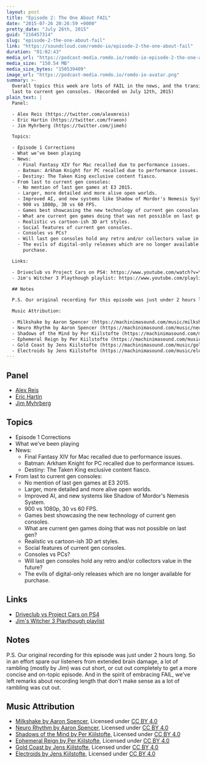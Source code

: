 ```yaml
---
layout: post
title: "Episode 2: The One About FAIL"
date: "2015-07-26 20:26:59 +0000"
pretty_date: "July 26th, 2015"
guid: "216457314"
slug: "episode-2-the-one-about-fail"
link: "https://soundcloud.com/romdo-io/episode-2-the-one-about-fail"
duration: "01:02:43"
media_url: "https://podcast-media.romdo.io/romdo-io-episode-2-the-one-about-fail.mp3"
media_size: "150.54 MB"
media_size_bytes: "150539409"
image_url: "https://podcast-media.romdo.io/romdo-io-avatar.png"
summary: >-
  Overall topics this week are lots of FAIL in the news, and the transition from
  last to current gen consoles. (Recorded on July 12th, 2015)
plain_text: |
  Panel:

  - Alex Reis (https://twitter.com/alexmreis)
  - Eric Hartin (https://twitter.com/fraeon)
  - Jim Myhrberg (https://twitter.com/jimeh)

  Topics:

  - Episode 1 Corrections
  - What we’ve been playing
  - News:
    - Final Fantasy XIV for Mac recalled due to performance issues.
    - Batman: Arkham Knight for PC recalled due to performance issues.
    - Destiny: The Taken King exclusive content fiasco.
  - From last to current gen consoles:
    - No mention of last gen games at E3 2015.
    - Larger, more detailed and more alive open worlds.
    - Improved AI, and new systems like Shadow of Mordor's Nemesis System.
    - 900 vs 1080p, 30 vs 60 FPS.
    - Games best showcasing the new technology of current gen consoles.
    - What are current gen games doing that was not possible on last gen?
    - Realistic vs cartoon-ish 3D art styles.
    - Social features of current gen consoles.
    - Consoles vs PCs?
    - Will last gen consoles hold any retro and/or collectors value in the future?
    - The evils of digital-only releases which are no longer available for
      purchase.

  Links:

  - Driveclub vs Project Cars on PS4: https://www.youtube.com/watch?v=YZggnfolreA&t=2m33s
  - Jim's Witcher 3 Playthough playlist: https://www.youtube.com/playlist?list=PLzK3IINzkz2Zu6Zx20OwHjETc2uCamy2n

  ## Notes

  P.S. Our original recording for this episode was just under 2 hours long. So in an effort spare our listeners from extended brain damage, a lot of rambling (mostly by Jim) was cut short, or cut out completely to get a more concise and on-topic episode. And in the spirit of embracing FAIL, we've left remarks about recording length that don't make sense as a lot of rambling was cut out.

  Music Attribution:

  - Milkshake by Aaron Spencer (https://machinimasound.com/music/milkshake/), Licensed under CC BY 4.0 (https://creativecommons.org/licenses/by/4.0/)
  - Neuro Rhythm by Aaron Spencer (https://machinimasound.com/music/neuro-rhythm/), Licensed under CC BY 4.0 (https://creativecommons.org/licenses/by/4.0/)
  - Shadows of the Mind by Per Kiilstofte (https://machinimasound.com/music/shadows-of-the-mind/), Licensed under CC BY 4.0 (https://creativecommons.org/licenses/by/4.0/)
  - Ephemeral Reign by Per Kiilstofte (https://machinimasound.com/music/ephemeral-reign/), Licensed under CC BY 4.0 (https://creativecommons.org/licenses/by/4.0/)
  - Gold Coast by Jens Kiilstofte (https://machinimasound.com/music/gold-coast/), Licensed under CC BY 4.0 (https://creativecommons.org/licenses/by/4.0/)
  - Electroids by Jens Kiilstofte (https://machinimasound.com/music/electroids/), Licensed under CC BY 4.0 (https://creativecommons.org/licenses/by/4.0/)
---
```


## Panel

- [Alex Reis](https://twitter.com/alexmreis)
- [Eric Hartin](https://twitter.com/fraeon)
- [Jim Myhrberg](https://twitter.com/jimeh)

## Topics

- Episode 1 Corrections
- What we’ve been playing
- News:
  - Final Fantasy XIV for Mac recalled due to performance issues.
  - Batman: Arkham Knight for PC recalled due to performance issues.
  - Destiny: The Taken King exclusive content fiasco.
- From last to current gen consoles:
  - No mention of last gen games at E3 2015.
  - Larger, more detailed and more alive open worlds.
  - Improved AI, and new systems like Shadow of Mordor's Nemesis System.
  - 900 vs 1080p, 30 vs 60 FPS.
  - Games best showcasing the new technology of current gen consoles.
  - What are current gen games doing that was not possible on last gen?
  - Realistic vs cartoon-ish 3D art styles.
  - Social features of current gen consoles.
  - Consoles vs PCs?
  - Will last gen consoles hold any retro and/or collectors value in the future?
  - The evils of digital-only releases which are no longer available for
    purchase.

## Links

- [Driveclub vs Project Cars on PS4](https://www.youtube.com/watch?v=YZggnfolreA&t=2m33s)
- [Jim's Witcher 3 Playthough playlist](https://www.youtube.com/playlist?list=PLzK3IINzkz2Zu6Zx20OwHjETc2uCamy2n)

## Notes

P.S. Our original recording for this episode was just under 2 hours long. So in
an effort spare our listeners from extended brain damage, a lot of rambling
(mostly by Jim) was cut short, or cut out completely to get a more concise and
on-topic episode. And in the spirit of embracing FAIL, we've left remarks about
recording length that don't make sense as a lot of rambling was cut out.

## Music Attribution

- [Milkshake by Aaron Spencer](https://machinimasound.com/music/milkshake/),
  Licensed under [CC BY 4.0](https://creativecommons.org/licenses/by/4.0/)
- [Neuro Rhythm by Aaron Spencer](https://machinimasound.com/music/neuro-rhythm/),
  Licensed under [CC BY 4.0](https://creativecommons.org/licenses/by/4.0/)
- [Shadows of the Mind by Per Kiilstofte](https://machinimasound.com/music/shadows-of-the-mind/),
  Licensed under [CC BY 4.0](https://creativecommons.org/licenses/by/4.0/)
- [Ephemeral Reign by Per Kiilstofte](https://machinimasound.com/music/ephemeral-reign/),
  Licensed under [CC BY 4.0](https://creativecommons.org/licenses/by/4.0/)
- [Gold Coast by Jens Kiilstofte](https://machinimasound.com/music/gold-coast/),
  Licensed under [CC BY 4.0](https://creativecommons.org/licenses/by/4.0/)
- [Electroids by Jens Kiilstofte](https://machinimasound.com/music/electroids/),
  Licensed under [CC BY 4.0](https://creativecommons.org/licenses/by/4.0/)
